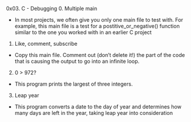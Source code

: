  0x03. C - Debugging
0. Multiple main
* In most projects, we often give you only one main file to test with. For example, this main file is a test for a postitive_or_negative() function similar to the one you worked with in an earlier C project
1. Like, comment, subscribe
* Copy this main file. Comment out (don’t delete it!) the part of the code that is causing the output to go into an infinite loop.
2. 0 > 972?
* This program prints the largest of three integers.
3. Leap year
* This program converts a date to the day of year and determines how many days are left in the year, taking leap year into consideration
